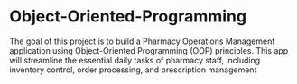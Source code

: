 # Object-Oriented-Programming
The goal of this project is to build a Pharmacy Operations Management application using Object-Oriented Programming (OOP) principles. This app will streamline the essential daily tasks of pharmacy staff, including inventory control, order processing, and prescription management

